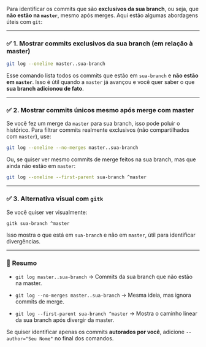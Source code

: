 Para identificar os commits que são **exclusivos da sua branch**, ou seja, que **não estão na `master`**, mesmo após merges. Aqui estão algumas abordagens úteis com `git`:

---

### ✅ **1. Mostrar commits exclusivos da sua branch (em relação à master)**

```bash
git log --oneline master..sua-branch
```

Esse comando lista todos os commits que estão em `sua-branch` e **não estão em `master`**. Isso é útil quando a `master` já avançou e você quer saber o que **sua branch adicionou de fato**.

---

### ✅ **2. Mostrar commits únicos mesmo após merge com master**

Se você fez um merge da `master` para sua branch, isso pode poluir o histórico. Para filtrar commits realmente exclusivos (não compartilhados com `master`), use:

```bash
git log --oneline --no-merges master..sua-branch
```

Ou, se quiser ver mesmo commits de merge feitos na sua branch, mas que ainda não estão em `master`:

```bash
git log --oneline --first-parent sua-branch ^master
```

---

### ✅ **3. Alternativa visual com `gitk`**

Se você quiser ver visualmente:

```bash
gitk sua-branch ^master
```

Isso mostra o que está em `sua-branch` e não em `master`, útil para identificar divergências.

---

### 🔁 **Resumo**

- `git log master..sua-branch` → Commits da sua branch que não estão na master.
    
- `git log --no-merges master..sua-branch` → Mesma ideia, mas ignora commits de merge.
    
- `git log --first-parent sua-branch ^master` → Mostra o caminho linear da sua branch após divergir da master.
    

Se quiser identificar apenas os commits **autorados por você**, adicione `--author="Seu Nome"` no final dos comandos.
